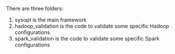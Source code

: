 There are three folders:
1. sysopt is the main framework
2. hadoop_validation is the code to validate some specific Hadoop configurations 
3. spark_validation is the code to validate some specific Spark configurations
